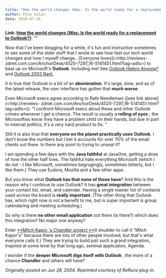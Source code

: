```yaml
---
title: "How the world changes (Was: Is the world ready for a replacement to Outlook?)"
author: Pito Salas
date: 2010-07-26
---
```


**Link: [How the world changes (Was: Is the world ready for a replacement to Outlook?)](None):** ""

Now that I've been blogging for a while, it's fun and instructive sometimes to
see some of the older stuff that I wrote to see how fast our tech world
changes and how I myself change…[Everyone loves](<http://reviews-
zdnet.com.com/AnchorDesk/4520-7297_16-5141451.html?tag=adts>) to beat up on
Microsoft's **Outlook**. Including me! See [Outlook Haters
Anyone?](</weblogs/archives/000396.html>) and [Outlook 2003
Rant.](</weblogs/archives/000373.html>)

It is true that Outlook is a bit of an **abomination**. It's large, slow, and
as of the latest release, the user interface has gotten that **much worse**.

Even Microsoft execs agree according to Rafe Needleman ([see link
above](<http://reviews-
zdnet.com.com/AnchorDesk/4520-7297_16-5141451.html?tag=adts>)): "I confront
Microsoft execs about these and other Outlook crimes whenever I get a chance.
The result is usually a **rolling of eyes** ; the Microsofties know they have
a problem child on their hands, but due in part to internal politics, it's a
very hard product to fix. "

Still it is also true that **everyone on the planet practically uses
Outlook**. I don't know the numbers but I bet it accounts for over 70% of the
email clients out there. Is there any point to trying to unseat it?

I am spending a few days with the **Java faithful** at JavaOne, getting a dose
of how the other half lives. The faithful hate everything Microsoft (which I
do not - I like Microsoft, sometimes begrugingly, sometimes bitterly, but I
like them.) They use Eudora, Mozilla and a few other apps.

But you know what **Outlook has that none of those have**? And this is the
reason why I continue to use Outlook? It has **great integration** between
your contact list, email, and calendar. Having a single master list of
contacts used across the board is **really important**. (The other thing that
Outlook has, which right now is not a benefit to me, but is super important is
group calendaring and meeting scheduling.)

So why is there **no other email application** out there (is there?) which
does this integration? No major one anyway?

Enter [**Mitch Kapor 's Chandler project
**](<http://www.osafoundation.org/>)(I shudder to call it "Mitch Kapor's"
because there are lots of other people involved, but that's what everyone
calls it.) They are trying to build just such a grand integration, inspired at
some level by that long ago, seminal application, Agenda.

I wonder if the **deeper Microsoft digs itself with Outlook** , the more of a
chance **Chandler** and others will have?

_Originally posted on Jun 28, 2004. Reprinted courtesy of ReRuns plug-in._


